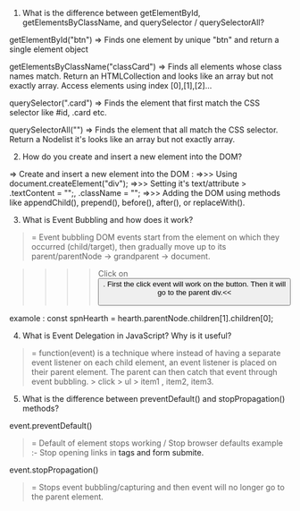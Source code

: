 1. What is the difference between getElementById, getElementsByClassName, and querySelector / querySelectorAll?

getElementById("btn")
=> Finds one element by unique "btn" and return a single element object

getElementsByClassName("classCard")
=> Finds all elements whose class names match. Return an HTMLCollection and looks like an array but not exactly array. Access elements using index [0],[1],[2]...

querySelector(".card")
=> Finds the element that first match the CSS selector like #id, .card etc.

querySelectorAll("")
=> Finds the element that all match the CSS selector. Return a Nodelist it's looks like an array but not exactly array.


2. How do you create and insert a new element into the DOM?

=> Create and insert a new element into the DOM :
=>>> Using document.createElement("div");
=>>> Setting it's text/attribute > .textContent = "";, .className = "";
=>>> Adding the DOM using methods like appendChild(), prepend(), before(), after(), or replaceWith().


3. What is Event Bubbling and how does it work?

>= Event bubbling DOM events start from the element on which they occurred (child/target), then gradually move up to its parent/parentNode → grandparent → document.

>>>>Click on <button>.
First the click event will work on the button.
Then it will go to the parent div.<<

examole : const spnHearth = hearth.parentNode.children[1].children[0];


4. What is Event Delegation in JavaScript? Why is it useful?

>= function(event) is a technique where instead of having a separate event listener on each child element, an event listener is placed on their parent element. The parent can then catch that event through event bubbling.
	> click > ul > item1 , item2, item3.


5. What is the difference between preventDefault() and stopPropagation() methods?

event.preventDefault()
>= Default of element stops working / Stop browser defaults
 example :- Stop opening links in <a> tags and form submite. 

event.stopPropagation()
>= Stops event bubbling/capturing and then event will no longer go to the parent element.
